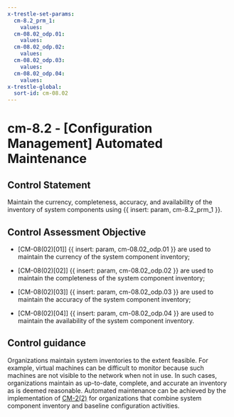 ```yaml
---
x-trestle-set-params:
  cm-8.2_prm_1:
    values:
  cm-08.02_odp.01:
    values:
  cm-08.02_odp.02:
    values:
  cm-08.02_odp.03:
    values:
  cm-08.02_odp.04:
    values:
x-trestle-global:
  sort-id: cm-08.02
---
```


# cm-8.2 - \[Configuration Management\] Automated Maintenance

## Control Statement

Maintain the currency, completeness, accuracy, and availability of the inventory of system components using {{ insert: param, cm-8.2_prm_1 }}.

## Control Assessment Objective

- \[CM-08(02)[01]\] {{ insert: param, cm-08.02_odp.01 }} are used to maintain the currency of the system component inventory;

- \[CM-08(02)[02]\] {{ insert: param, cm-08.02_odp.02 }} are used to maintain the completeness of the system component inventory;

- \[CM-08(02)[03]\] {{ insert: param, cm-08.02_odp.03 }} are used to maintain the accuracy of the system component inventory;

- \[CM-08(02)[04]\] {{ insert: param, cm-08.02_odp.04 }} are used to maintain the availability of the system component inventory.

## Control guidance

Organizations maintain system inventories to the extent feasible. For example, virtual machines can be difficult to monitor because such machines are not visible to the network when not in use. In such cases, organizations maintain as up-to-date, complete, and accurate an inventory as is deemed reasonable. Automated maintenance can be achieved by the implementation of [CM-2(2)](#cm-2.2) for organizations that combine system component inventory and baseline configuration activities.
